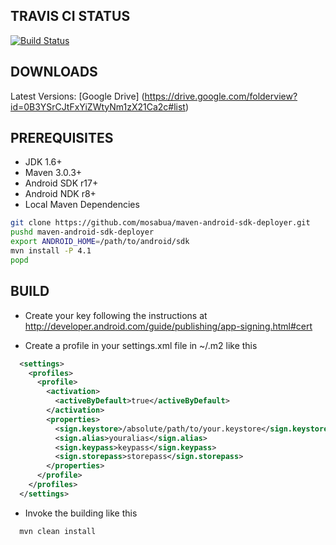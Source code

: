 ## TRAVIS CI STATUS

[![Build Status](https://secure.travis-ci.org/madeye/gaeproxy.png)](http://travis-ci.org/madeye/gaeproxy)

## DOWNLOADS

Latest Versions: [Google Drive]
(https://drive.google.com/folderview?id=0B3YSrCJtFxYiZWtyNm1zX21Ca2c#list)

## PREREQUISITES

* JDK 1.6+
* Maven 3.0.3+
* Android SDK r17+
* Android NDK r8+
* Local Maven Dependencies

```bash
git clone https://github.com/mosabua/maven-android-sdk-deployer.git 
pushd maven-android-sdk-deployer
export ANDROID_HOME=/path/to/android/sdk
mvn install -P 4.1
popd
```

## BUILD

* Create your key following the instructions at
http://developer.android.com/guide/publishing/app-signing.html#cert

* Create a profile in your settings.xml file in ~/.m2 like this

```xml
  <settings>
    <profiles>
      <profile>
        <activation>
          <activeByDefault>true</activeByDefault>
        </activation>
        <properties>
          <sign.keystore>/absolute/path/to/your.keystore</sign.keystore>
          <sign.alias>youralias</sign.alias>
          <sign.keypass>keypass</sign.keypass>
          <sign.storepass>storepass</sign.storepass>
        </properties>
      </profile>
    </profiles>
  </settings>
```

* Invoke the building like this

```bash
  mvn clean install
```
